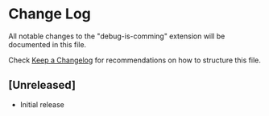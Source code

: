 # Change Log

All notable changes to the "debug-is-comming" extension will be documented in this file.

Check [Keep a Changelog](http://keepachangelog.com/) for recommendations on how to structure this file.

## [Unreleased]

- Initial release
